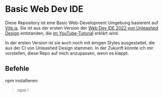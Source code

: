 # Basic Web Dev IDE

Diese Repository ist eine Basic Web-Development Umgebung basierent auf [Vite.js](https://vitejs.dev/).
Sie ist aus der ersten Version der [Web Dev IDE 2022 von Unleashed Design](https://github.com/Johannes-Schiel/ud-basic-webdev-setup) entstanden, die [im YouTube-Tutorial](https://youtu.be/3x4FwEtP93o) erklärt wird.

In der ersten Version ist sie auch noch mit einigen Styles ausgestattet, die aus der CI von Unleashed Design stammen. In der Zukunft könnte ich mir vorstellen, diese Repo auf mich anzupassen, wenn es klappt.


## Befehle

npm installieren:
>npm i

